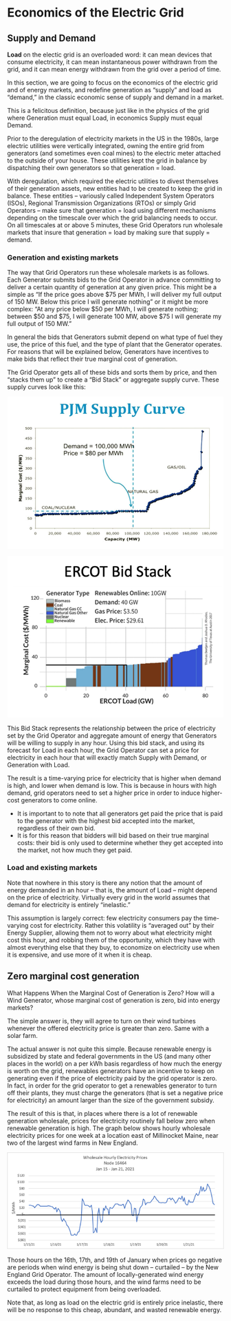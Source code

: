 # Economics of the Electric Grid

## Supply and Demand

**Load** on the electic grid is an overloaded word: it can mean devices that
consume electricity, it can mean instantaneous power withdrawn from the grid,
and it can mean energy withdrawn from the grid over a period of time.

In this section, we are going to focus on the economics of the electric grid and of energy markets, and redefine generation as “supply” and load as “demand,” in the classic economic sense of supply and demand in a market.

This is a felicitous definition, because just like in the physics of the grid where Generation must equal Load, in economics Supply must equal Demand.

Prior to the deregulation of electricity markets in the US in the 1980s, large electric utilities were vertically integrated, owning the entire grid from generators (and sometimes even coal mines) to the electric meter attached to the outside of your house. These utilities kept the grid in balance by dispatching their own generators so that generation = load.

With deregulation, which required the electric utilities to divest themselves of their generation assets, new entities had to be created to keep the grid in balance. These entities – variously called Independent System Operators (ISOs), Regional Transmission Organizations (RTOs) or simply Grid Operators – make sure that generation = load using different mechanisms depending on the timescale over which the grid balancing needs to occur. On all timescales at or above 5 minutes, these Grid Operators run wholesale markets that insure that generation = load by making sure that supply = demand.

### Generation and existing markets

The way that Grid Operators run these wholesale markets is as follows. Each Generator submits bids to the Grid Operator in advance committing to deliver a certain quantity of generation at any given price. This might be a simple as “If the price goes above $75 per MWh, I will deliver my full output of 150 MW. Below this price I will generate nothing” or it might be more complex: “At any price below $50 per MWh, I will generate nothing; between $50 and $75, I will generate 100 MW, above $75 I will generate my full output of 150 MW.”

In general the bids that Generators submit depend on what type of fuel they use, the price of this fuel, and the type of plant that the Generator operates. For reasons that will be explained below, Generators have incentives to make bids that reflect their true marginal cost of generation.

The Grid Operator gets all of these bids and sorts them by price, and then “stacks them up” to create a “Bid Stack” or aggregate supply curve. These supply curves look like this:

![alt_text](images/pjm-supply-curve.png)

![alt_text](images/ercot-bid-stack.png)

This Bid Stack represents the relationship between the price of electricity set by the Grid Operator and aggregate amount of energy that Generators will be willing to supply in any hour. Using this bid stack, and using its forecast for Load in each hour, the Grid Operator can set a price for electricity in each hour that will exactly match Supply with Demand, or Generation with Load.

The result is a time-varying price for electricity that is higher when demand is high, and lower when demand is low. This is because in hours with high demand, grid operators need to set a higher price in order to induce higher-cost generators to come online.

- It is important to to note that all generators get paid the price that is paid to the generator with the highest bid accepted into the market, regardless of their own bid.
- It is for this reason that bidders will bid based on their true marginal costs: their bid is only used to determine whether they get accepted into the market, not how much they get paid.

### Load and existing markets

Note that nowhere in this story is there any notion that the amount of energy demanded in an hour – that is, the amount of Load – might depend on the price of electricity. Virtually every grid in the world assumes that demand for electricity is entirely “inelastic.”

This assumption is largely correct: few electricity consumers pay the time-varying cost for electricity. Rather this volatility is “averaged out” by their Energy Supplier, allowing them not to worry about what electricity might cost this hour, and robbing them of the opportunity, which they have with almost everything else that they buy, to economize on electricity use when it is expensive, and use more of it when it is cheap.

## Zero marginal cost generation

What Happens When the Marginal Cost of Generation is Zero? How will a Wind Generator, whose marginal cost of generation is zero, bid into energy markets?

The simple answer is, they will agree to turn on their wind turbines whenever the offered electricity price is greater than zero. Same with a solar farm.

The actual answer is not quite this simple. Because renewable energy is subsidized by state and federal governments in the US (and many other places in the world) on a per kWh basis regardless of how much the energy is worth on the grid, renewables generators have an incentive to keep on generating even if the price of electricity paid by the grid operator is zero. In fact, in order for the grid operator to get a renewables generator to turn off their plants, they must charge the generators (that is set a negative price for electricity) an amount larger than the size of the government subsidy.

The result of this is that, in places where there is a lot of renewable generation wholesale, prices for electricity routinely fall below zero when renewable generation is high. The graph below shows hourly wholesale electricity prices for one week at a location east of Millinocket Maine, near two of the largest wind farms in New England.

![alt_text](images/millinocket-prices.png)

Those hours on the 16th, 17th, and 19th of January when prices go negative are periods when wind energy is being shut down – curtailed – by the New England Grid Operator. The amount of locally-generated wind energy exceeds the load during those hours, and the wind farms need to be curtailed to protect equipment from being overloaded.

Note that, as long as load on the electric grid is entirely price inelastic, there will be no response to this cheap, abundant, and wasted renewable energy.
